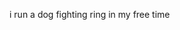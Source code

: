 i run a dog fighting ring in my free time

<!---
huellasiscool/huellasiscool is a ✨ special ✨ repository because its `README.md` (this file) appears on your GitHub profile.
You can click the Preview link to take a look at your changes.
--->
